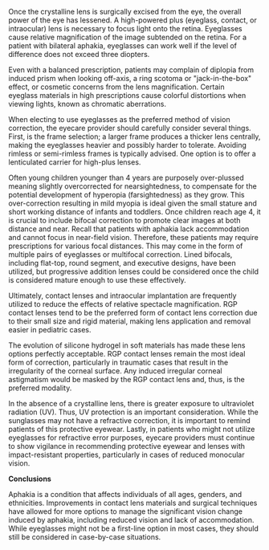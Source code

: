 Once the crystalline lens is surgically excised from the eye, the overall power of the eye has lessened. A high-powered plus (eyeglass, contact, or intraocular) lens is necessary to focus light onto the retina. Eyeglasses cause relative magnification of the image subtended on the retina. For a patient with bilateral aphakia, eyeglasses can work well if the level of difference does not exceed three diopters.

Even with a balanced prescription, patients may complain of diplopia from induced prism when looking off-axis, a ring scotoma or "jack-in-the-box" effect, or cosmetic concerns from the lens magnification. Certain eyeglass materials in high prescriptions cause colorful distortions when viewing lights, known as chromatic aberrations.

When electing to use eyeglasses as the preferred method of vision correction, the eyecare provider should carefully consider several things. First, is the frame selection; a larger frame produces a thicker lens centrally, making the eyeglasses heavier and possibly harder to tolerate. Avoiding rimless or semi-rimless frames is typically advised. One option is to offer a lenticulated carrier for high-plus lenses.

Often young children younger than 4 years are purposely over-plussed meaning slightly overcorrected for nearsightedness, to compensate for the potential development of hyperopia (farsightedness) as they grow. This over-correction resulting in mild myopia is ideal given the small stature and short working distance of infants and toddlers. Once children reach age 4, it is crucial to include bifocal correction to promote clear images at both distance and near. Recall that patients with aphakia lack accommodation and cannot focus in near-field vision. Therefore, these patients may require prescriptions for various focal distances. This may come in the form of multiple pairs of eyeglasses or multifocal correction. Lined bifocals, including flat-top, round segment, and executive designs, have been utilized, but progressive addition lenses could be considered once the child is considered mature enough to use these effectively.

Ultimately, contact lenses and intraocular implantation are frequently utilized to reduce the effects of relative spectacle magnification. RGP contact lenses tend to be the preferred form of contact lens correction due to their small size and rigid material, making lens application and removal easier in pediatric cases.

The evolution of silicone hydrogel in soft materials has made these lens options perfectly acceptable. RGP contact lenses remain the most ideal form of correction, particularly in traumatic cases that result in the irregularity of the corneal surface. Any induced irregular corneal astigmatism would be masked by the RGP contact lens and, thus, is the preferred modality.

In the absence of a crystalline lens, there is greater exposure to ultraviolet radiation (UV). Thus, UV protection is an important consideration. While the sunglasses may not have a refractive correction, it is important to remind patients of this protective eyewear. Lastly, in patients who might not utilize eyeglasses for refractive error purposes, eyecare providers must continue to show vigilance in recommending protective eyewear and lenses with impact-resistant properties, particularly in cases of reduced monocular vision.

**Conclusions**

Aphakia is a condition that affects individuals of all ages, genders, and ethnicities. Improvements in contact lens materials and surgical techniques have allowed for more options to manage the significant vision change induced by aphakia, including reduced vision and lack of accommodation. While eyeglasses might not be a first-line option in most cases, they should still be considered in case-by-case situations.